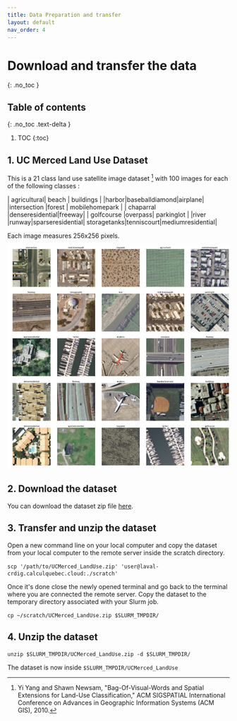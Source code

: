 ```yaml
---
title: Data Preparation and transfer
layout: default
nav_order: 4
---
```


# Download and transfer the data
{: .no_toc }

## Table of contents
{: .no_toc .text-delta }

1. TOC
{:toc}

## 1. UC Merced Land Use Dataset

This is a 21 class land use satellite image dataset [^1] with 100 images for each of the following classes :


| agricultural| beach | buildings |
|harbor|baseballdiamond|airplane|
|intersection |forest |  mobilehomepark | 
| chaparral  |denseresidential|freeway| 
| golfcourse  |overpass| parkinglot | 
|river |runway|sparseresidential|
storagetanks|tenniscourt|mediumresidential|

Each image measures 256x256 pixels.

![Alt Text](assets/img/ucm.png)


## 2. Download the dataset

You can download the dataset zip file [here](http://weegee.vision.ucmerced.edu/datasets/landuse.html). 


## 3. Transfer and unzip the dataset 


Open a new command line on your local computer and copy the dataset from your local computer to the remote server inside the scratch directory. 
```shell
scp '/path/to/UCMerced_LandUse.zip' 'user@laval-crdig.calculquebec.cloud:./scratch'
```
Once it's done close the newly opened terminal and go back to the terminal where you are connected the remote server. 
Copy the dataset to the temporary directory associated with your Slurm job.
```shell
cp ~/scratch/UCMerced_LandUse.zip $SLURM_TMPDIR/
```

## 4. Unzip the dataset 


```shell
unzip $SLURM_TMPDIR/UCMerced_LandUse.zip -d $SLURM_TMPDIR/
```

The dataset is now inside `$SLURM_TMPDIR/UCMerced_LandUse`

[^1]: Yi Yang and Shawn Newsam, "Bag-Of-Visual-Words and Spatial Extensions for Land-Use Classification," ACM SIGSPATIAL International Conference on Advances in Geographic Information Systems (ACM GIS), 2010.

